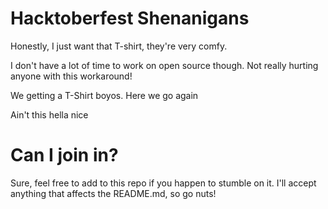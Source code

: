 # Hacktoberfest Shenanigans

Honestly, I just want that T-shirt, they're very comfy.

I don't have a lot of time to work on open source though. Not really hurting anyone with this workaround!

We getting a T-Shirt boyos. Here we go again

Ain't this hella nice

# Can I join in?

Sure, feel free to add to this repo if you happen to stumble on it. I'll accept anything that affects the README.md, so go nuts!
